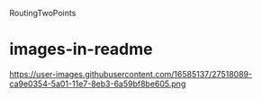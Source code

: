 RoutingTwoPoints

# images-in-readme
https://user-images.githubusercontent.com/16585137/27518089-ca9e0354-5a01-11e7-8eb3-6a59bf8be605.png
